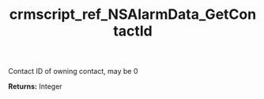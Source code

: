 ﻿---
title: crmscript_ref_NSAlarmData_GetContactId
description: Integer NSAlarmData.GetContactId()
intellisense: NSAlarmData.GetContactId
keywords: NSAlarmData, GetContactId
so.topic: reference
---

Contact ID of owning contact, may be 0

**Returns:** Integer


